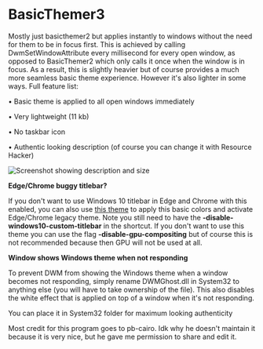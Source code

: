 # BasicThemer3
Mostly just basicthemer2 but applies instantly to windows without the need for them to be in focus first.
This is achieved by calling DwmSetWindowAttribute every millisecond for every open window, as opposed to BasicThemer2 which only calls it once when the window is in focus. As a result, this is slightly heavier but of course provides a much more seamless basic theme experience. However it's also lighter in some ways.
Full feature list:

• Basic theme is applied to all open windows immediately

• Very lightweight (11 kb)

• No taskbar icon

• Authentic looking description (of course you can change it with Resource Hacker)

![Screenshot showing description and size](https://user-images.githubusercontent.com/84914212/200675676-7d2274cd-151c-46c4-b90c-68644cc7f411.png)

**Edge/Chrome buggy titlebar?**

If you don't want to use Windows 10 titlebar in Edge and Chrome with this enabled, you can also use <a href="https://chrome.google.com/webstore/detail/windows-vista-basic-theme/bkohfcingfpclphbaglfbbjbfajcepad">this theme</a> to apply this basic colors and activate Edge/Chrome legacy theme. Note you still need to have the **-disable-windows10-custom-titlebar** in the shortcut. If you don't want to use this theme you can use the flag **-disable-gpu-compositing** but of course this is not recommended because then GPU will not be used at all.


**Window shows Windows theme when not responding**

To prevent DWM from showing the Windows theme when a window becomes not responding, simply rename DWMGhost.dll in System32 to anything else (you will have to take ownership of the file). This also disables the white effect that is applied on top of a window when it's not responding.


You can place it in System32 folder for maximum looking authenticity

Most credit for this program goes to pb-cairo. Idk why he doesn't maintain it because it is very nice, but he gave me permission to share and edit it.
